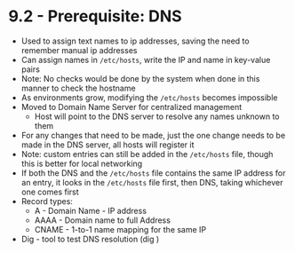 # 9.2 - Prerequisite: DNS

- Used to assign text names to ip addresses, saving the need to remember manual ip
addresses
- Can assign names in `/etc/hosts`, write the IP and name in key-value pairs
- Note: No checks would be done by the system when done in this manner to check
the hostname
- As environments grow, modifying the `/etc/hosts` becomes impossible
- Moved to Domain Name Server for centralized management
  - Host will point to the DNS server to resolve any names unknown to them
- For any changes that need to be made, just the one change needs to be made in the
DNS server, all hosts will register it
- Note: custom entries can still be added in the `/etc/hosts` file, though this is better for
local networking
- If both the DNS and the `/etc/hosts` file contains the same IP address for an entry, it
looks in the `/etc/hosts` file first, then DNS, taking whichever one comes first
- Record types:
  - A - Domain Name - IP address
  - AAAA - Domain name to full Address
  - CNAME - 1-to-1 name mapping for the same IP
- Dig - tool to test DNS resolution (dig <DNS NAME>)